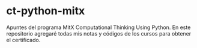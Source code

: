 # ct-python-mitx
Apuntes del programa MitX Computational Thinking Using Python. En este repositorio agregaré todas mis notas y códigos de los cursos para obtener el certificado. 

